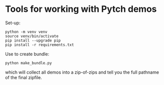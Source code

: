 # Tools for working with Pytch demos

Set-up:

``` shell
python -m venv venv
source venv/bin/activate
pip install --upgrade pip
pip install -r requirements.txt
```

Use to create bundle:

``` shell
python make_bundle.py
```

which will collect all demos into a zip-of-zips and tell you the full
pathname of the final zipfile.
